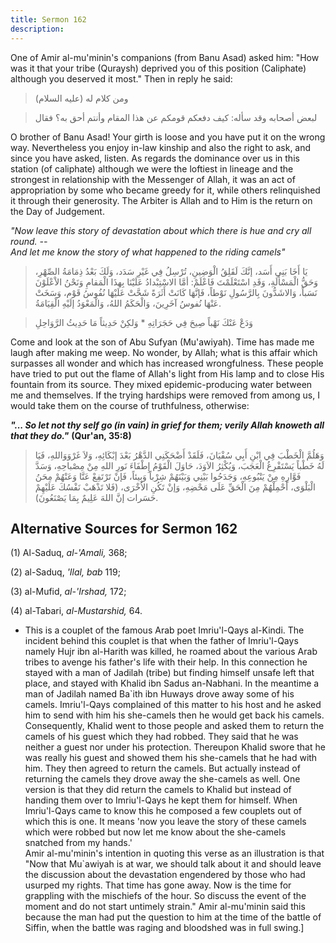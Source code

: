 ```yaml
---
title: Sermon 162
description: 
---
```


One of Amir al-mu\'minin\'s companions (from Banu Asad) asked him: \"How
was it that your tribe (Quraysh) deprived you of this position
(Caliphate) although you deserved it most.\" Then in reply he said:

> ومن كلام له (عليه السلام)

> لبعض أصحابه وقد سأله: كيف دفعكم قومكم عن هذا المقام وأنتم أحق به؟ فقال

O brother of Banu Asad! Your girth is loose and you have put it on the
wrong way. Nevertheless you enjoy in-law kinship and also the right to
ask, and since you have asked, listen. As regards the dominance over us
in this station (of caliphate) although we were the loftiest in lineage
and the strongest in relationship with the Messenger of Allah, it was an
act of appropriation by some who became greedy for it, while others
relinquished it through their generosity. The Arbiter is Allah and to
Him is the return on the Day of Judgement.

*\"Now leave this story of devastation about which there is hue and cry
all round. --*\
*And let me know the story of what happened to the riding camels\"*

> يَا أَخَا بَنِي أَسَد، إنَّكَ لَقَلِقُ الْوَضِينِ، تُرْسِلُ فِي غَيْرِ سَدَد، وَلَكَ بَعْدُ ذِمَامَةُ الصِّهْرِ،
> وَحَقُّ الْمَسْأَلَةِ، وَقَدِ اسْتَعْلَمْتَ فَاعْلَمْ: أمَّا الاسْتِبْدادُ عَلَيْنَا بِهذَا الْمَقامِ وَنَحْنُ
> الاْعْلَوْنَ نَسَباً، وَالاشَدُّونَ بِالرَّسُولِ نَوْطاً، فَإنَّهَا كَانَتْ أَثَرَةً شَحَّتْ عَلَيْهَا نُفُوسُ
> قَوْم، وَسَخَتْ عَنْهَا نُفوسُ آخَرِينَ، وَالْحَكَمُ اللهُ، وَالْمَعْوَدُ إلَيْهِ الْقِيَامَةُ.

> وَدَعْ عَنْكَ نَهْباً صِيحَ فِي حَجَرَاتِهِ \* وَلكِنْ حَدِيثاً مَا حَدِيثُ الرَّوَاحِلِ

Come and look at the son of Abu Sufyan (Mu'awiyah). Time has made me
laugh after making me weep. No wonder, by Allah; what is this affair
which surpasses all wonder and which has increased wrongfulness. These
people have tried to put out the flame of Allah\'s light from His lamp
and to close His fountain from its source. They mixed epidemic-producing
water between me and themselves. If the trying hardships were removed
from among us, I would take them on the course of truthfulness,
otherwise:

***\"\... So let not thy self go (in vain) in grief for them; verily
Allah knoweth all that they do.\"*** **(Qur\'an, 35:8)**

> وَهَلُمَّ الْخَطْبَ فِي ابْنِ أَبِي سُفْيَانَ، فَلَقَدْ أَضْحَكَنِي الدَّهْرُ بَعْدَ إبْكَائِهِ، وَلاَ
> غَرْوَوَاللهِ، فَيَا لَهُ خَطْباً يَسْتَفْرِغُ الْعَجَبَ، وَيُكْثِرُ الاَوَدَ، حَاوَلَ الْقَوْمُ إِطْفَاءَ نَورِ
> اللهِ مِنْ مِصْباحِهِ، وَسَدَّ فَوَّارِهِ مِنْ يَنْبُوعِهِ، وَجَدَحُوا بَيْنِي وَبَيْنَهُمْ شِرْباً وَبِيئاً،
> فَإنْ تَرْتَفِعْ عَنَّا وَعَنْهُمْ مِحَنُ الْبَلْوَى، أَحْمِلْهُمْ مِنَ الْحَقِّ عَلَى مَحْضِهِ، وَإنْ تَكُنِ
> الاُخْرَى، (فَلا تَذْهَبْ نَفْسُكَ عَلَيْهِمْ حَسَرات إنَّ اللهَ عَلِيمٌ بِمَا يَصْنَعُونَ).

## Alternative Sources for Sermon 162

\(1\) Al-Saduq, *al-\'Amali,* 368;

\(2\) al-Saduq, *'Ilal, bab* 119;

\(3\) al-Mufid, *al-\'Irshad,* 172;

\(4\) al-Tabari, *al-Mustarshid,* 64.

-  This is a couplet
    of the famous Arab poet Imriu\'l-Qays al-Kindi. The incident behind
    this couplet is that when the father of Imriu\'l-Qays namely Hujr
    ibn al-Harith was killed, he roamed about the various Arab tribes to
    avenge his father\'s life with their help. In this connection he
    stayed with a man of Jadilah (tribe) but finding himself unsafe left
    that place, and stayed with Khalid ibn Sadus an-Nabhani. In the
    meantime a man of Jadilah named Ba\`ith ibn Huways drove away some
    of his camels. Imriu\'l-Qays complained of this matter to his host
    and he asked him to send with him his she-camels then he would get
    back his camels.\
    Consequently, Khalid went to those people and asked them to return
    the camels of his guest which they had robbed. They said that he was
    neither a guest nor under his protection. Thereupon Khalid swore
    that he was really his guest and showed them his she-camels that he
    had with him. They then agreed to return the camels. But actually
    instead of returning the camels they drove away the she-camels as
    well. One version is that they did return the camels to Khalid but
    instead of handing them over to Imriu\'l-Qays he kept them for
    himself. When Imriu\'l-Qays came to know this he composed a few
    couplets out of which this is one. It means \'now you leave the
    story of these camels which were robbed but now let me know about
    the she-camels snatched from my hands.\'\
    Amir al-mu\'minin\'s intention in quoting this verse as an
    illustration is that \"Now that Mu\`awiyah is at war, we should talk
    about it and should leave the discussion about the devastation
    engendered by those who had usurped my rights. That time has gone
    away. Now is the time for grappling with the mischiefs of the hour.
    So discuss the event of the moment and do not start untimely
    strain.\" Amir al-mu\'minin said this because the man had put the
    question to him at the time of the battle of Siffin, when the battle
    was raging and bloodshed was in full
    swing.]